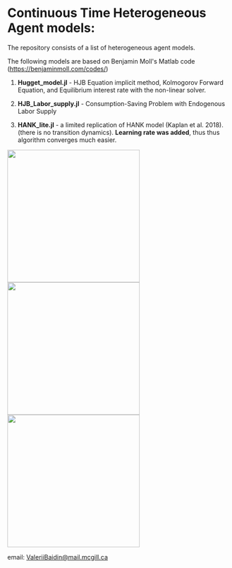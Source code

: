 # Continuous Time Heterogeneous Agent models:

The repository consists of a list of heterogeneous agent models.

The following models are based on Benjamin Moll's Matlab code (https://benjaminmoll.com/codes/)

1. **Hugget_model.jl** - HJB Equation implicit method, Kolmogorov Forward Equation, and Equilibrium interest rate with the non-linear solver.

2. **HJB_Labor_supply.jl** - Consumption-Saving Problem with Endogenous Labor Supply

3. **HANK_lite.jl** - a limited replication of HANK model (Kaplan et al. 2018). (there is no transition dynamics). **Learning rate was added**, thus thus algorithm converges much easier.

<img src="https://user-images.githubusercontent.com/55498094/213065695-373b1f51-5e4b-4679-8f1d-6ab5b6e72b0a.png" width="300"> <img src="https://user-images.githubusercontent.com/55498094/213065697-e1110a11-1684-45a5-b744-3c9ac66c96c5.png" width="300"> <img src="https://user-images.githubusercontent.com/55498094/213065721-c1809c52-6317-483a-8351-75a450c49060.png" width="300">


email: ValeriiBaidin@mail.mcgill.ca
